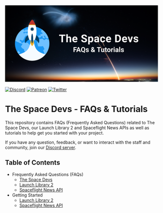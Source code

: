 ![Repository Poster](assets/repo_poster.png)

[![Discord](https://badgen.net/badge/icon/discord?icon=discord&label)](https://discord.gg/p7ntkNA)
[![Patreon](https://badgen.net/badge/icon/patreon?icon=patreon&label)](https://www.patreon.com/TheSpaceDevs)
[![Twitter](https://badgen.net/badge/icon/twitter?icon=twitter&label)](https://twitter.com/TheSpaceDevs)

# The Space Devs - FAQs & Tutorials

This repository contains FAQs (Frequently Asked Questions) related to The Space Devs, our Launch Library 2 and
Spaceflight News APIs as well as tutorials to help get you started with your project.

If you have any question, feedback, or want to interact with the staff and community, join our [Discord server](https://discord.gg/p7ntkNA).

## Table of Contents

<!-- Start TOC (do not remove me) -->

* Frequently Asked Questions (FAQs)
    * [The Space Devs](faqs/faq_TSD.md)
    * [Launch Library 2](faqs/faq_LL2.md)
    * [Spaceflight News API](faqs/faq_SNAPI.md)
* Getting Started
    * [Launch Library 2](tutorials/getting_started_LL2.md)
    * [Spaceflight News API](tutorials/getting_started_SNAPI.md)

<!-- End TOC (do not remove me) -->
